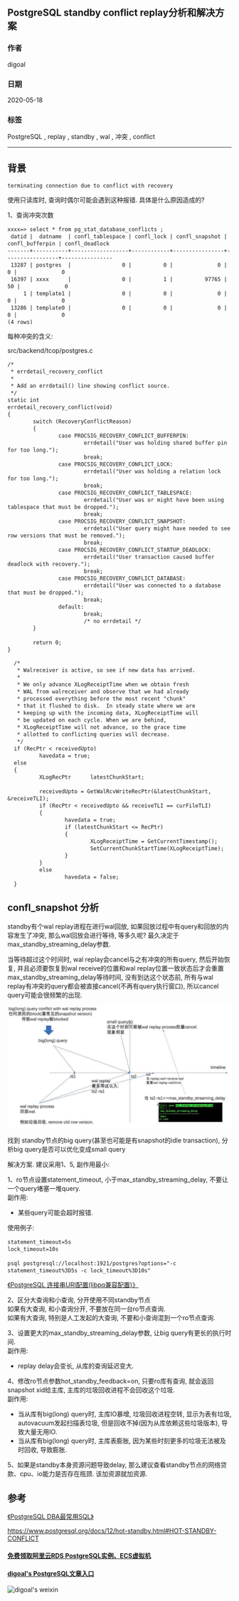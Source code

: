 ## PostgreSQL standby conflict replay分析和解决方案  
  
### 作者  
digoal  
  
### 日期  
2020-05-18  
  
### 标签  
PostgreSQL , replay , standby , wal , 冲突 , conflict   
  
----  
  
## 背景  
```  
terminating connection due to conflict with recovery  
```  
  
使用只读库时, 查询时偶尔可能会遇到这种报错. 具体是什么原因造成的?  
  
1、查询冲突次数  
  
```  
xxxx=> select * from pg_stat_database_conflicts ;  
 datid |  datname  | confl_tablespace | confl_lock | confl_snapshot | confl_bufferpin | confl_deadlock   
-------+-----------+------------------+------------+----------------+-----------------+----------------  
 13287 | postgres  |                0 |          0 |              0 |               0 |              0  
 16397 | xxxx      |                0 |          1 |          97765 |              50 |              0  
     1 | template1 |                0 |          0 |              0 |               0 |              0  
 13286 | template0 |                0 |          0 |              0 |               0 |              0  
(4 rows)  
```  
  
每种冲突的含义:  
  
src/backend/tcop/postgres.c  
  
```  
/*  
 * errdetail_recovery_conflict  
 *  
 * Add an errdetail() line showing conflict source.  
 */  
static int  
errdetail_recovery_conflict(void)  
{  
        switch (RecoveryConflictReason)  
        {  
                case PROCSIG_RECOVERY_CONFLICT_BUFFERPIN:  
                        errdetail("User was holding shared buffer pin for too long.");  
                        break;  
                case PROCSIG_RECOVERY_CONFLICT_LOCK:  
                        errdetail("User was holding a relation lock for too long.");  
                        break;  
                case PROCSIG_RECOVERY_CONFLICT_TABLESPACE:  
                        errdetail("User was or might have been using tablespace that must be dropped.");  
                        break;  
                case PROCSIG_RECOVERY_CONFLICT_SNAPSHOT:  
                        errdetail("User query might have needed to see row versions that must be removed.");  
                        break;  
                case PROCSIG_RECOVERY_CONFLICT_STARTUP_DEADLOCK:  
                        errdetail("User transaction caused buffer deadlock with recovery.");  
                        break;  
                case PROCSIG_RECOVERY_CONFLICT_DATABASE:  
                        errdetail("User was connected to a database that must be dropped.");  
                        break;  
                default:  
                        break;  
                        /* no errdetail */  
        }  
  
        return 0;  
}  
```  
  
```  
  /*  
   * Walreceiver is active, so see if new data has arrived.  
   *  
   * We only advance XLogReceiptTime when we obtain fresh  
   * WAL from walreceiver and observe that we had already  
   * processed everything before the most recent "chunk"  
   * that it flushed to disk.  In steady state where we are  
   * keeping up with the incoming data, XLogReceiptTime will  
   * be updated on each cycle. When we are behind,  
   * XLogReceiptTime will not advance, so the grace time  
   * allotted to conflicting queries will decrease.  
   */  
  if (RecPtr < receivedUpto)  
          havedata = true;  
  else  
  {  
          XLogRecPtr      latestChunkStart;  
  
          receivedUpto = GetWalRcvWriteRecPtr(&latestChunkStart, &receiveTLI);  
          if (RecPtr < receivedUpto && receiveTLI == curFileTLI)  
          {  
                  havedata = true;  
                  if (latestChunkStart <= RecPtr)  
                  {  
                          XLogReceiptTime = GetCurrentTimestamp();  
                          SetCurrentChunkStartTime(XLogReceiptTime);  
                  }  
          }  
          else  
                  havedata = false;  
  }  
```  
  
  
## confl_snapshot 分析  
standby有个wal replay进程在进行wal回放, 如果回放过程中有query和回放的内容发生了冲突, 那么wal回放会进行等待, 等多久呢? 最久决定于max_standby_streaming_delay参数.  
  
当等待超过这个时间时, wal replay会cancel与之有冲突的所有query, 然后开始恢复, 并且必须要恢复到wal receive的位置和wal replay位置一致状态后才会重置max_standby_streaming_delay等待时间, 没有到达这个状态前, 所有与wal replay有冲突的query都会被直接cancel(不再有query执行窗口), 所以cancel query可能会很频繁的出现.     
  
![pic](20200518_01_pic_001.jpg)  
  
找到 standby节点的big query(甚至也可能是有snapshot的idle transaction), 分析big query是否可以优化变成small query  
  
  
解决方案. 建议采用1、5, 副作用最小:    
  
1、ro节点设置statement_timeout, 小于max_standby_streaming_delay, 不要让一个query堵塞一堆query.   
副作用:   
- 某些query可能会超时报错.   
  
使用例子:  
  
```
statement_timeout=5s
lock_timeout=10s

psql postgresql://localhost:1921/postgres?options="-c statement_timeout%3D5s -c lock_timeout%3D10s"
```
  
[《PostgreSQL 连接串URI配置(libpq兼容配置)》](../201709/20170912_01.md)    
  
2、区分大查询和小查询, 分开使用不同standby节点  
如果有大查询, 和小查询分开, 不要放在同一台ro节点查询.  
如果有大查询, 特别是人工发起的大查询, 不要和小查询混到一个ro节点查询.   
  
3、设置更大的max_standby_streaming_delay参数, 让big query有更长的执行时间.  
副作用:   
- replay delay会变长, 从库的查询延迟变大.  
  
4、修改ro节点参数hot_standby_feedback=on, 只要ro库有查询, 就会返回snapshot xid给主库, 主库的垃圾回收进程不会回收这个垃圾.  
副作用:  
- 当从库有big(long) query时, 主库IO暴增, 垃圾回收进程空转, 显示为表有垃圾, autovacuum发起扫描表垃圾, 但是回收不掉(因为从库依赖这些垃圾版本), 导致大量无用IO.  
- 当从库有big(long) query时, 主库表膨胀, 因为某些时刻更多的垃圾无法被及时回收, 导致膨胀.    
  
5、如果是standby本身资源问题导致delay, 那么建议查看standby节点的网络贷款、cpu、io能力是否存在瓶颈. 该加资源就加资源.    
  
  
## 参考  
[《PostgreSQL DBA最常用SQL》](../202005/20200509_02.md)    
  
https://www.postgresql.org/docs/12/hot-standby.html#HOT-STANDBY-CONFLICT  
    
  
#### [免费领取阿里云RDS PostgreSQL实例、ECS虚拟机](https://www.aliyun.com/database/postgresqlactivity "57258f76c37864c6e6d23383d05714ea")
  
  
#### [digoal's PostgreSQL文章入口](https://github.com/digoal/blog/blob/master/README.md "22709685feb7cab07d30f30387f0a9ae")
  
  
![digoal's weixin](../pic/digoal_weixin.jpg "f7ad92eeba24523fd47a6e1a0e691b59")
  
